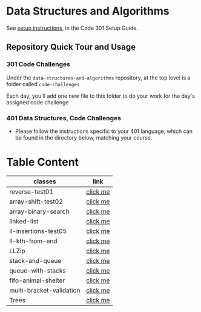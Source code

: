 # Data Structures and Algorithms

See [setup instructions](https://codefellows.github.io/setup-guide/code-301/3-code-challenges), in the Code 301 Setup Guide.

## Repository Quick Tour and Usage

### 301 Code Challenges

Under the `data-structures-and-algorithms` repository, at the top level is a folder called `code-challenges`

Each day, you'll add one new file to this folder to do your work for the day's assigned code challenge

### 401 Data Structures, Code Challenges

- Please follow the instructions specific to your 401 language, which can be found in the directory below, matching your course.


# Table Content 

classes   |    link
------------- | -------------
reverse-test01  | [click me](https://github.com/ahmad-arman/data-structures-and-algorithms/blob/array-reverse/code-challenge-401/class-01/README.md)
array-shift-test02  | [click me](https://github.com/ahmad-arman/data-structures-and-algorithms/blob/main/code-challenge-401/class-02/README.md)
array-binary-search | [click me](https://github.com/ahmad-arman/data-structures-and-algorithms/blob/array-binary-search/code-challenge-401/class-03/README.md)
linked-list  | [click me](https://github.com/ahmad-arman/data-structures-and-algorithms/blob/array-binary-search/code-challenge-401/class-05-linked-list/README.md)
ll-insertions-test05  | [click me](https://github.com/ahmad-arman/data-structures-and-algorithms/blob/main/javascript/Data%20structure/ll-insertions/README.md)
ll-kth-from-end| [click me](https://github.com/ahmad-arman/data-structures-and-algorithms/blob/ll-kth-from-end/javascript/Data%20structure/ll-insertions/ll-kth-from-end/README.md)
LLZip  | [click me](https://github.com/ahmad-arman/data-structures-and-algorithms/tree/ll-zip/javascript/Data%20structure/ll-insertions/LLZip)
stack-and-queue  | [click me](https://github.com/ahmad-arman/data-structures-and-algorithms/tree/stack-and-queue/javascript/Data%20structure/ll-insertions/stack-and-queue)
queue-with-stacks  | [click me](https://github.com/ahmad-arman/data-structures-and-algorithms/blob/queue-with-stacks/javascript/Data%20structure/ll-insertions/queue-with-stacks/README.md)
fifo-animal-shelter | [click me](https://github.com/ahmad-arman/data-structures-and-algorithms/blob/fifo-animal-shelter/javascript/Data%20structure/ll-insertions/fifo-animal-shelter/README.md)
 multi-bracket-validation|[click me ](https://github.com/ahmad-arman/data-structures-and-algorithms/blob/multi-bracket-validation/javascript/Data%20structure/ll-insertions/multi-bracket-validation/README.md)
Trees | [click me](https://github.com/ahmad-arman/data-structures-and-algorithms/blob/trees/javascript/Data%20structure/ll-insertions/trees/README.md)


